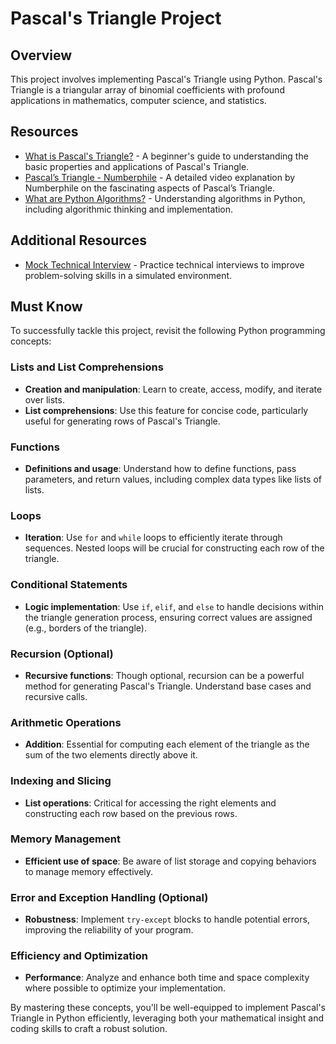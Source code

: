 # Pascal's Triangle Project

## Overview

This project involves implementing Pascal's Triangle using Python. Pascal's Triangle is a triangular array of binomial coefficients with profound applications in mathematics, computer science, and statistics.

## Resources

- [What is Pascal's Triangle?](https://www.mathsisfun.com/pascals-triangle.html) - A beginner's guide to understanding the basic properties and applications of Pascal's Triangle.
- [Pascal’s Triangle - Numberphile](https://www.youtube.com/watch?v=0iMtlus-afo) - A detailed video explanation by Numberphile on the fascinating aspects of Pascal’s Triangle.
- [What are Python Algorithms?](https://realpython.com/python-algorithms/) - Understanding algorithms in Python, including algorithmic thinking and implementation.

## Additional Resources

- [Mock Technical Interview](https://www.pramp.com) - Practice technical interviews to improve problem-solving skills in a simulated environment.

## Must Know

To successfully tackle this project, revisit the following Python programming concepts:

### Lists and List Comprehensions

- **Creation and manipulation**: Learn to create, access, modify, and iterate over lists.
- **List comprehensions**: Use this feature for concise code, particularly useful for generating rows of Pascal's Triangle.

### Functions

- **Definitions and usage**: Understand how to define functions, pass parameters, and return values, including complex data types like lists of lists.

### Loops

- **Iteration**: Use `for` and `while` loops to efficiently iterate through sequences. Nested loops will be crucial for constructing each row of the triangle.

### Conditional Statements

- **Logic implementation**: Use `if`, `elif`, and `else` to handle decisions within the triangle generation process, ensuring correct values are assigned (e.g., borders of the triangle).

### Recursion (Optional)

- **Recursive functions**: Though optional, recursion can be a powerful method for generating Pascal's Triangle. Understand base cases and recursive calls.

### Arithmetic Operations

- **Addition**: Essential for computing each element of the triangle as the sum of the two elements directly above it.

### Indexing and Slicing

- **List operations**: Critical for accessing the right elements and constructing each row based on the previous rows.

### Memory Management

- **Efficient use of space**: Be aware of list storage and copying behaviors to manage memory effectively.

### Error and Exception Handling (Optional)

- **Robustness**: Implement `try-except` blocks to handle potential errors, improving the reliability of your program.

### Efficiency and Optimization

- **Performance**: Analyze and enhance both time and space complexity where possible to optimize your implementation.

By mastering these concepts, you'll be well-equipped to implement Pascal's Triangle in Python efficiently, leveraging both your mathematical insight and coding skills to craft a robust solution.

